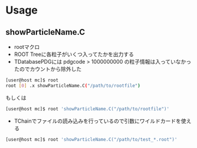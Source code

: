 # Usage
## showParticleName.C
- rootマクロ
- ROOT Treeに各粒子がいくつ入ってたかを出力する
- TDatabasePDGには pdgcode > 1000000000 の粒子情報は入っていなかったのでカウントから除外した
```bash
[user@host mc]$ root
root [0] .x showParticleName.C("/path/to/rootfile")
```
もしくは
```bash
[user@host mc]$ root 'showParticleName.C("/path/to/rootfile")'
```
- TChainでファイルの読み込みを行っているので引数にワイルドカードを使える
```bash
[user@host mc]$ root 'showParticleName.C("/path/to/test_*.root")'
```